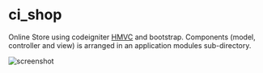 # ci_shop
Online Store using codeigniter [HMVC](https://bitbucket.org/wiredesignz/codeigniter-modular-extensions-hmvc) and bootstrap. Components (model, controller and view) is arranged in an application modules sub-directory. 

![screenshot](https://github.com/toppu/ci_shop/blob/master/images/ci_shop.png)
